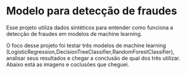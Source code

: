 # Modelo para detecção de fraudes
Esse projeto utiliza dados sintéticos para entender como funciona a detecção de fraudes em modelos de machine learning.

O foco desse projeto foi testar três modelos de machine learning (LogisticRegression,DecisionTreeClassifier,RandomForestClassifier), analisar seus resultados e chegar a conclusão de qual dos três utilizar. Abaixo está as imagens e coclusões que cheguei.
